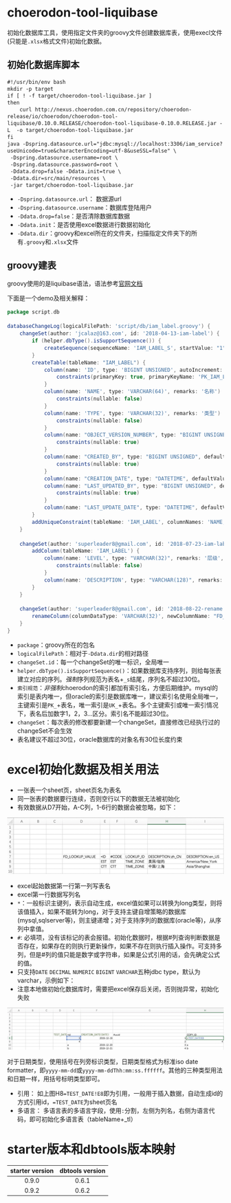# choerodon-tool-liquibase

初始化数据库工具，使用指定文件夹的groovy文件创建数据库表，使用execl文件(只能是`.xlsx`格式文件)初始化数据。

## 初始化数据库脚本

```shell
#!/usr/bin/env bash
mkdir -p target
if [ ! -f target/choerodon-tool-liquibase.jar ]
then
    curl http://nexus.choerodon.com.cn/repository/choerodon-release/io/choerodon/choerodon-tool-liquibase/0.10.0.RELEASE/choerodon-tool-liquibase-0.10.0.RELEASE.jar -L  -o target/choerodon-tool-liquibase.jar
fi
java -Dspring.datasource.url="jdbc:mysql://localhost:3306/iam_service?useUnicode=true&characterEncoding=utf-8&useSSL=false" \
 -Dspring.datasource.username=root \
 -Dspring.datasource.password=root \
 -Ddata.drop=false -Ddata.init=true \
 -Ddata.dir=src/main/resources \
 -jar target/choerodon-tool-liquibase.jar

```

- `-Dspring.datasource.url`： 数据源url
- `-Dspring.datasource.username`：数据库登陆用户
- `-Ddata.drop=false`：是否清除数据库数据
- `-Ddata.init`：是否使用excel数据进行数据初始化
- `-Ddata.dir`：groovy和excel所在的文件夹，扫描指定文件夹下的所有`.groovy`和`.xlsx`文件

## groovy建表

groovy使用的是liquibase语法，语法参考[官网文档](https://www.liquibase.org/documentation/changes/add_column.html)

下面是一个demo及相关解释：

```groovy
package script.db

databaseChangeLog(logicalFilePath: 'script/db/iam_label.groovy') {
    changeSet(author: 'jcalaz@163.com', id: '2018-04-13-iam-label') {
        if (helper.dbType().isSupportSequence()) {
            createSequence(sequenceName: 'IAM_LABEL_S', startValue: "1")
        }
        createTable(tableName: "IAM_LABEL") {
            column(name: 'ID', type: 'BIGINT UNSIGNED', autoIncrement: true, remarks: '表ID，主键，供其他表做外键，unsigned bigint、单表时自增、步长为 1') {
                constraints(primaryKey: true, primaryKeyName: 'PK_IAM_LABEL')
            }
            column(name: 'NAME', type: 'VARCHAR(64)', remarks: '名称') {
                constraints(nullable: false)
            }
            column(name: 'TYPE', type: 'VARCHAR(32)', remarks: '类型') {
                constraints(nullable: false)
            }
            column(name: "OBJECT_VERSION_NUMBER", type: "BIGINT UNSIGNED", defaultValue: "1") {
                constraints(nullable: true)
            }
            column(name: "CREATED_BY", type: "BIGINT UNSIGNED", defaultValue: "0") {
                constraints(nullable: true)
            }
            column(name: "CREATION_DATE", type: "DATETIME", defaultValueComputed: "CURRENT_TIMESTAMP")
            column(name: "LAST_UPDATED_BY", type: "BIGINT UNSIGNED", defaultValue: "0") {
                constraints(nullable: true)
            }
            column(name: "LAST_UPDATE_DATE", type: "DATETIME", defaultValueComputed: "CURRENT_TIMESTAMP")
        }
        addUniqueConstraint(tableName: 'IAM_LABEL', columnNames: 'NAME, TYPE', constraintName: 'UK_IAM_LABEL_U1')
    }

    changeSet(author: 'superleader8@gmail.com', id: '2018-07-23-iam-label-add-column') {
        addColumn(tableName: 'IAM_LABEL') {
            column(name: 'LEVEL', type: "VARCHAR(32)", remarks: '层级', afterColumn: 'TYPE') {
                constraints(nullable: false)
            }
            column(name: 'DESCRIPTION', type: "VARCHAR(128)", remarks: '描述', afterColumn: 'LEVEL')
        }
    }

    changeSet(author: 'superleader8@gmail.com', id: '2018-08-22-rename') {
        renameColumn(columnDataType: 'VARCHAR(32)', newColumnName: "FD_LEVEL", oldColumnName: "LEVEL", remarks: '层级', tableName: 'IAM_LABEL')
    }
}
```

- `package`：groovy所在的包名
- `logicalFilePath`：相对于`-Ddata.dir`的相对路径
- `changeSet.id`：每一个changeSet的唯一标识，全局唯一
- `helper.dbType().isSupportSequence()`：如果数据库支持序列，则给每张表建立对应的序列。*强制*序列规范为表名+`_s`结尾，序列名不超过30位。
- `索引规范`：*非强制*choerodon的索引都加有索引名，方便后期维护。mysql的索引是表内唯一，但oracle的索引是数据库唯一，建议索引名使用全局唯一，主键索引是`PK_`+表名，唯一索引是`UK_`+表名。多个主键索引或唯一索引情况下，表名后加数字1，2，3...区分。索引名不能超过30位。
-  `changeSet`：每次表的修改都要新建一个changeSet，直接修改已经执行过的changeSet不会生效
- 表名建议不超过30位，oracle数据库的对象名有30位长度约束

# excel初始化数据及相关用法

* 一张表一个sheet页，sheet页名为表名
* 同一张表的数据要行连续，否则空行以下的数据无法被初始化
* 有效数据从D7开始，A-C列，1-6行的数据会被忽略，如下：

![demo excel](images/excel.jpg)

* excel起始数据第一行第一列写表名
* excel第一行数据写列名
* `*`：一般标识主键列，表示自动生成，excel值如果可以转换为long类型，则将该值插入，如果不能转为long，对于支持主键自增策略的数据库(mysql,sqlserver等)，则主键递增；对于支持序列的数据库(oracle等)，从序列中拿值。
* `#`: 必填项，没有该标记的表会报错。初始化数据时，根据#列查询判断数据是否存在，如果存在的则执行更新操作，如果不存在则执行插入操作。可支持多列，但是#列的值只能是数字或字符串，如果是公式引用的话，会先确定公式的值。
* 只支持`DATE` `DECIMAL` `NUMERIC` `BIGINT` `VARCHAR`五种jdbc type，默认为varchar，示例如下：
* 注意本地做初始化数据库时，需要把excel保存后关闭，否则抛异常，初始化失败

![demo date](images/date.jpg)

对于日期类型，使用括号在列旁标识类型，日期类型格式为标准iso date formatter，即`yyyy-mm-dd`或`yyyy-mm-ddThh:mm:ss.ffffff`。其他的三种类型用法和日期一样，用括号标明类型即可。

* 引用： 如上图H8`=TEST_DATE!E8`即为引用，一般用于插入数据，自动生成id的方式引用id，`=TEST_DATE`为sheet页名
* 多语言： 多语言表的多语言字段，使用`:`分割，左侧为列名，右侧为语言代码，即可初始化多语言表（tableName+_tl）

# starter版本和dbtools版本映射

| starter version | dbtools version|
|:-----:|:-----:|
|0.9.0|0.6.1|
|0.9.2|0.6.2|
